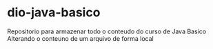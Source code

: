 # dio-java-basico
Repositorio para armazenar todo o conteudo do curso de Java Basico
Alterando o conteuno de um arquivo de forma local
